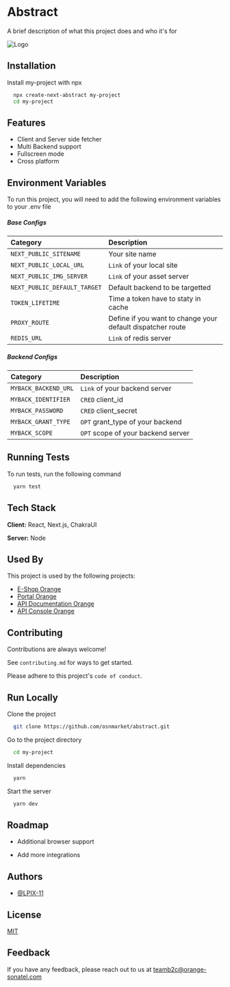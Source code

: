 # Abstract

A brief description of what this project does and who it's for

![Logo](https://dev-to-uploads.s3.amazonaws.com/uploads/articles/th5xamgrr6se0x5ro4g6.png)

## Installation

Install my-project with npx

```bash
  npx create-next-abstract my-project
  cd my-project
```

## Features

- Client and Server side fetcher
- Multi Backend support
- Fullscreen mode
- Cross platform

## Environment Variables

To run this project, you will need to add the following environment variables to your .env file

##### Base Configs

| Category                     | Description                                                |
| :--------------------------- | :--------------------------------------------------------- |
| `NEXT_PUBLIC_SITENAME`       | Your site name                                             |
| `NEXT_PUBLIC_LOCAL_URL`      | `Link` of your local site                                  |
| `NEXT_PUBLIC_IMG_SERVER`     | `Link` of your asset server                                |
| `NEXT_PUBLIC_DEFAULT_TARGET` | Default backend to be targetted                            |
| `TOKEN_LIFETIME`             | Time a token have to staty in cache                        |
| `PROXY_ROUTE`                | Define if you want to change your default dispatcher route |
| `REDIS_URL`                  | `Link` of redis server                                     |

##### Backend Configs

| Category             | Description                        |
| :------------------- | :--------------------------------- |
| `MYBACK_BACKEND_URL` | `Link` of your backend server      |
| `MYBACK_IDENTIFIER`  | `CRED` client_id                   |
| `MYBACK_PASSWORD`    | `CRED` client_secret               |
| `MYBACK_GRANT_TYPE`  | `OPT` grant_type of your backend   |
| `MYBACK_SCOPE`       | `OPT` scope of your backend server |

## Running Tests

To run tests, run the following command

```bash
  yarn test
```

## Tech Stack

**Client:** React, Next.js, ChakraUI

**Server:** Node

## Used By

This project is used by the following projects:

- [E-Shop Orange](https://boutique.orange.sn)
- [Portal Orange](https://orange.sn)
- [API Documentation Orange](https://developer.orange-sonatel.com)
- [API Console Orange](https://developer.orange-sonatel.com)

## Contributing

Contributions are always welcome!

See `contributing.md` for ways to get started.

Please adhere to this project's `code of conduct`.

## Run Locally

Clone the project

```bash
  git clone https://github.com/osnmarket/abstract.git
```

Go to the project directory

```bash
  cd my-project
```

Install dependencies

```bash
  yarn
```

Start the server

```bash
  yarn dev
```

## Roadmap

- Additional browser support

- Add more integrations

## Authors

- [@LPIX-11](https://www.github.com/LPIX-11)

## License

[MIT](https://choosealicense.com/licenses/mit/)

## Feedback

If you have any feedback, please reach out to us at teamb2c@orange-sonatel.com
